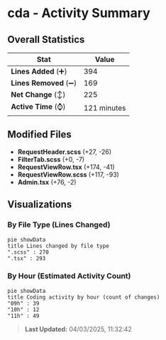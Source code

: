 # cda - Activity Summary 

## Overall Statistics

| Stat                   | Value                                                             |
| ---------------------- | ----------------------------------------------------------------- |
| **Lines Added** (➕)   | 394                                          |
| **Lines Removed** (➖) | 169                                        |
| **Net Change** (↕)    | 225                |
| **Active Time** (⌚)   | 121 minutes |


## Modified Files
- **RequestHeader.scss** (+27, -26)
- **FilterTab.scss** (+0, -7)
- **RequestViewRow.tsx** (+174, -41)
- **RequestViewRow.scss** (+117, -93)
- **Admin.tsx** (+76, -2)

## Visualizations

### By File Type (Lines Changed)

```mermaid
pie showData
title Lines changed by file type
".scss" : 270
".tsx" : 293
```

### By Hour (Estimated Activity Count)

```mermaid
pie showData
title Coding activity by hour (count of changes)
"09h" : 39
"10h" : 12
"11h" : 49
```


> **Last Updated:** 04/03/2025, 11:32:42